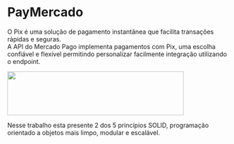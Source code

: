 # PayMercado

O Pix é uma solução de pagamento instantânea que facilita transações rápidas e seguras.                                               
A API do Mercado Pago implementa pagamentos com Pix, uma escolha confiável e flexível permitindo personalizar facilmente  integração utilizando o endpoint.

<img src="https://logodownload.org/wp-content/uploads/2019/06/mercado-pago-logo.png" width="400" height="100">



Nesse trabalho esta presente 2 dos 5 princípios SOLID, programação orientado a objetos mais limpo, modular e escalável.
